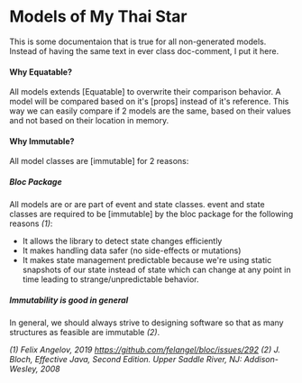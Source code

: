 # Models of My Thai Star

This is some documentaion that is true for all non-generated models. Instead of having the same text in ever class doc-comment, I put it here.

#### Why Equatable?
All models extends [Equatable] to overwrite their comparison behavior. A model will be compared based on it's [props] instead of it's reference. This way we can easily compare if 2 models are the same, based on their values and not based on their location in memory.

#### Why Immutable?
All model classes are [immutable] for 2 reasons: 

##### Bloc Package
All models are or are part of event and state classes. event and state classes are required to be [immutable] by the bloc package for the following reasons _(1)_:
 - It allows the library to detect state changes efficiently
 - It makes handling data safer (no side-effects or mutations)
 - It makes state management predictable because we're using static snapshots of our state instead of state which can change at any point in time leading to strange/unpredictable behavior.

##### Immutability is good in general
In general, we should always strive to designing software so that as many structures as feasible are immutable _(2)_.

_(1) Felix Angelov, 2019 https://github.com/felangel/bloc/issues/292_
_(2) J. Bloch, Effective Java, Second Edition. Upper Saddle River, NJ: Addison-Wesley, 2008_